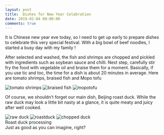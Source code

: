 ```yaml
---
layout: post
title:  Dishes for New Year Celebration
date: 2019-02-04 00:00:00
comments: true
---
```

It is Chinese new year eve today, so I need to get up early to prepare dishes to celebrate this very special festival. With a big bowl of beef noodles, I started a busy day with my family !

After selected and washed, the fish and shrimps are chopped and pickled with ingredients such as soybean sauce and chilli. Next step, carefully stir fry the food with vegetable oil and braise them for a moment. Basically, if you use tic and toc, the time for a dish is about 20 minutes in average. Here are tomato shrimps, braised fish and Mopo tofu

<div class="img_row">
    <img class="col one left" src="{{ site.baseurl }}/assets/img/tomatoshrimps.png" alt="tomato shrimps">
    <img class="col one left" src="{{ site.baseurl }}/assets/img/fish.png" alt="braised fish">
    <img class="col one left" src="{{ site.baseurl }}/assets/img/mopotofu.png" alt="mopotofu">
</div>

Of course, we shouldn't forget our main dish, Beijing roast duck. While the raw duck may look a little bit nasty at a glance, it is quite meaty and juicy after well cooked.
<div class="img_row">
    <img class="col one left" src="{{ site.baseurl }}/assets/img/rawduck.png" alt="raw duck">
    <img class="col one left" src="{{ site.baseurl }}/assets/img/roastduck.png" alt="roastduck">
    <img class="col one left" src="{{ site.baseurl }}/assets/img/duck.png" alt="chopped duck">
</div>
<div class="col three caption">
    Roast duck processing
</div>
Just as good as you can imagine, right?

<div id="disqus_thread"></div>
